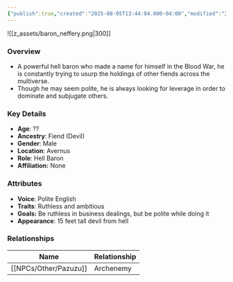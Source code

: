 ```yaml
---
{"publish":true,"created":"2025-08-05T13:44:04.000-04:00","modified":"2025-10-03T09:49:22.402-04:00","published":"2025-10-03T09:49:22.402-04:00","cssclasses":"","Age":"??","Ancestry":["Fiend (Devil)"],"Gender":"Male","Location":["Avernus"],"Role":["Hell Baron"],"Affiliation":["None"],"Appearances":["[[24 The Hellnight Soirée]]"]}
---
```



![[z_assets/baron_neffery.png|300]]

### Overview
- A powerful hell baron who made a name for himself in the Blood War, he is constantly trying to usurp the holdings of other fiends across the multiverse.
- Though he may seem polite, he is always looking for leverage in order to dominate and subjugate others.

### Key Details
- **Age**: ??
- **Ancestry**: Fiend (Devil)
- **Gender**: Male
- **Location**: Avernus
- **Role**: Hell Baron
- **Affiliation:** None

### Attributes
- **Voice**: Polite English
- **Traits**: Ruthless and ambitious
- **Goals:** Be ruthless in business dealings, but be polite while doing it
- **Appearance**: 15 feet tall devil from hell

### Relationships

| Name       | Relationship |
| ---------- | ------------ |
| [[NPCs/Other/Pazuzu]] | Archenemy    |

